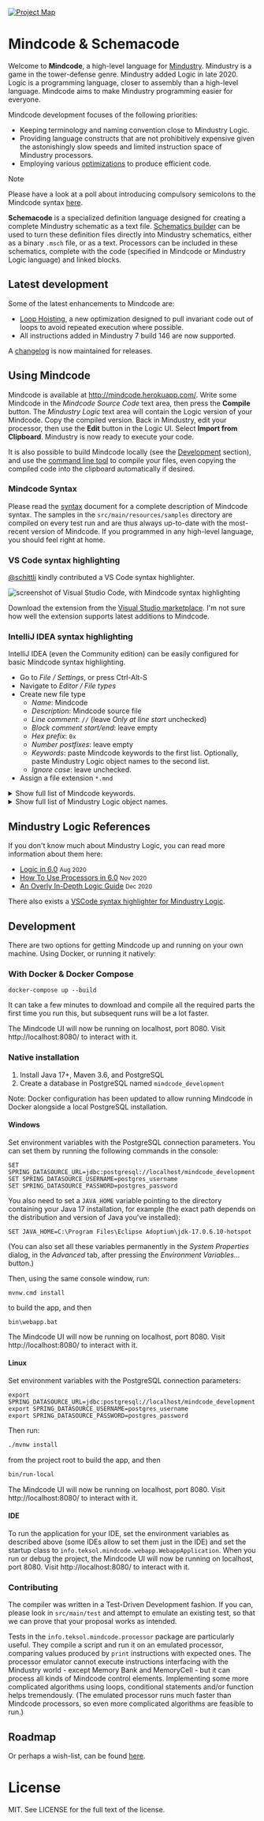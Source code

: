 [![Project Map](https://sourcespy.com/shield.svg)](https://sourcespy.com/github/cardillanmindcode/)

# Mindcode & Schemacode

Welcome to **Mindcode**, a high-level language for [Mindustry](https://github.com/Anuken/Mindustry). Mindustry is a 
game in the tower-defense genre. Mindustry added Logic in late 2020. Logic is a programming language, closer to 
assembly than a high-level language. Mindcode aims to make Mindustry programming easier for everyone.

Mindcode development focuses of the following priorities:

* Keeping terminology and naming convention close to Mindustry Logic.
* Providing language constructs that are not prohibitively expensive given the astonishingly slow speeds
  and limited instruction space of Mindustry processors.
* Employing various [optimizations](doc/syntax/SYNTAX-6-OPTIMIZATIONS.markdown) to produce efficient code. 

> [!NOTE]
> Please have a look at a poll about introducing compulsory semicolons to the Mindcode syntax
> [here](https://github.com/cardillan/mindcode/discussions/120).

**Schemacode** is a specialized definition language designed for creating a complete Mindustry schematic as a text 
file. [Schematics builder](doc/syntax/SCHEMACODE.markdown) can be used to turn these definition files directly into 
Mindustry schematics, either as a binary `.msch` file, or as a text. Processors can be included in these schematics, 
complete with the code (specified in Mindcode or Mindustry Logic language) and linked blocks.

## Latest development

Some of the latest enhancements to Mindcode are:

* [Loop Hoisting](doc/syntax/SYNTAX-6-OPTIMIZATIONS.markdown#loop-hoisting), a new optimization designed to pull 
  invariant code out of loops to avoid repeated execution where possible.
* All instructions added in Mindustry 7 build 146 are now supported.  

A [changelog](CHANGELOG.markdown) is now maintained for releases.

## Using Mindcode

Mindcode is available at http://mindcode.herokuapp.com/. Write some Mindcode in the _Mindcode Source Code_ text area,
then press the **Compile** button. The _Mindustry Logic_ text area will contain the Logic version of your Mindcode. 
Copy the compiled version. Back in Mindustry, edit your processor, then use the **Edit** button in the Logic UI. 
Select **Import from Clipboard**. Mindustry is now ready to execute your code. 

It is also possible to build Mindcode locally (see the [Development](#development) section), and use the
[command line tool](doc/syntax/TOOLS-CMDLINE.markdown) to compile your files, even copying the compiled code into 
the clipboard automatically if desired.

### Mindcode Syntax

Please read the [syntax](doc/syntax/SYNTAX.markdown) document for a complete description of Mindcode syntax.
The samples in the `src/main/resources/samples` directory are compiled on every test run and are thus
always up-to-date with the most-recent version of Mindcode. If you programmed in any high-level language, you should
feel right at home.

### VS Code syntax highlighting

[@schittli](https://github.com/schittli) kindly contributed a VS Code syntax highlighter.

![screenshot of Visual Studio Code, with Mindcode syntax highlighting](https://user-images.githubusercontent.com/8282673/112750180-43947a00-8fc7-11eb-8a22-83be7624753e.png)

Download the extension from the [Visual Studio marketplace](https://marketplace.visualstudio.com/items?itemName=TomSchi.mindcode).
I'm not sure how well the extension supports latest additions to Mindcode.

### IntelliJ IDEA syntax highlighting

IntelliJ IDEA (even the Community edition) can be easily configured for basic Mindcode syntax highlighting.

* Go to _File / Settings_, or press Ctrl-Alt-S
* Navigate to _Editor / File types_
* Create new file type
  * _Name_: Mindcode
  * _Description_: Mindcode source file
  * _Line comment_: `//` (leave _Only at line start_ unchecked)
  * _Block comment start/end_: leave empty
  * _Hex prefix_: `0x`
  * _Number postfixes_: leave empty
  * _Keywords_: paste Mindcode keywords to the first list. Optionally, paste Mindustry Logic object names to the second list. 
  * _Ignore case_: leave unchecked.
* Assign a file extension `*.mnd`

<details><summary>Show full list of Mindcode keywords.</summary>

```
allocate
and
break
case
const
continue
def
do
else
elsif
end
false
for
heap
if
in
inline
loop
not
null
or
return
sensor
stack
then
true
when
while
```

</details>

<details><summary>Show full list of Mindustry Logic object names.</summary>

```
@additive-reconstructor
@aegires
@afflict
@air
@air-factory
@alpha
@ammo
@ammoCapacity
@anthicus
@antumbra
@arc
@arkycite
@arkycite-floor
@arkyic-boulder
@arkyic-stone
@arkyic-vent
@arkyic-wall
@arkyid
@armored-conveyor
@armored-duct
@atmospheric-concentrator
@atrax
@avert
@barrier-projector
@basalt
@basalt-boulder
@basic-assembler-module
@battery
@battery-large
@beam-link
@beam-node
@beam-tower
@beryllic-boulder
@beryllic-stone
@beryllic-stone-wall
@beryllium
@beryllium-wall
@beryllium-wall-large
@beta
@blast-compound
@blast-door
@blast-drill
@blast-mixer
@bluemat
@boosting
@boulder
@breach
@bridge-conduit
@bridge-conveyor
@bryde
@build-tower
@canvas
@carbide
@carbide-crucible
@carbide-wall
@carbide-wall-large
@carbon-boulder
@carbon-stone
@carbon-vent
@carbon-wall
@char
@chemical-combustion-chamber
@cleroi
@cliff
@cliff-crusher
@coal
@coal-centrifuge
@collaris
@color
@combustion-generator
@command-center
@commanded
@conduit
@config
@configure
@conquer
@constructor
@container
@controlled
@controller
@conveyor
@copper
@copper-wall
@copper-wall-large
@core-acropolis
@core-bastion
@core-citadel
@core-foundation
@core-nucleus
@core-shard
@core-zone
@corvus
@counter
@crater-stone
@crawler
@cryofluid
@cryofluid-mixer
@crystal-blocks
@crystal-cluster
@crystal-floor
@crystal-orbs
@crystalline-boulder
@crystalline-stone
@crystalline-stone-wall
@crystalline-vent
@cultivator
@cyanogen
@cyanogen-synthesizer
@cyclone
@cyerce
@dacite
@dacite-boulder
@dacite-wall
@dagger
@dark-metal
@darksand
@darksand-tainted-water
@darksand-water
@dead
@deconstructor
@deep-tainted-water
@deep-water
@dense-red-stone
@differential-generator
@diffuse
@diode
@dirt
@dirt-wall
@disassembler
@disperse
@disrupt
@distributor
@door
@door-large
@dormant
@duct
@duct-bridge
@duct-router
@duct-unloader
@dune-wall
@duo
@eclipse
@efficiency
@electric-heater
@electrolyzer
@elude
@emanate
@empty
@enabled
@eruption-drill
@evoke
@exponential-reconstructor
@ferric-boulder
@ferric-craters
@ferric-stone
@ferric-stone-wall
@firstItem
@fissile
@flag
@flare
@flux-reactor
@force-projector
@foreshadow
@fortress
@fuse
@gamma
@graphite
@graphite-press
@graphitic-wall
@grass
@ground-factory
@hail
@health
@heat
@heat-reactor
@heat-redirector
@heat-router
@heat-source
@horizon
@hotrock
@hydrogen
@hyper-processor
@ice
@ice-snow
@ice-wall
@illuminator
@impact-drill
@impact-reactor
@impulse-pump
@incinerator
@incite
@interplanetary-accelerator
@inverted-sorter
@item-source
@item-void
@itemCapacity
@junction
@kiln
@lancer
@large-constructor
@large-logic-display
@large-payload-mass-driver
@large-plasma-bore
@large-shield-projector
@laser-drill
@launch-pad
@lead
@legacy-mech-pad
@legacy-unit-factory
@legacy-unit-factory-air
@legacy-unit-factory-ground
@liquid-container
@liquid-junction
@liquid-router
@liquid-source
@liquid-tank
@liquid-void
@liquidCapacity
@locus
@logic-display
@logic-processor
@lustre
@mace
@magmarock
@malign
@mass-driver
@maxHealth
@mech-assembler
@mech-fabricator
@mech-refabricator
@mechanical-drill
@mechanical-pump
@mega
@meltdown
@melter
@memory-bank
@memory-cell
@mend-projector
@mender
@merui
@message
@metaglass
@metal-floor
@metal-floor-damaged
@micro-processor
@mineX
@mineY
@mining
@minke
@minute
@molten-slag
@mono
@moss
@mud
@multi-press
@multiplicative-reconstructor
@name
@naval-factory
@navanax
@neoplasia-reactor
@neoplasm
@nitrogen
@nova
@obviate
@oct
@oil
@oil-extractor
@omura
@ore-crystal-thorium
@ore-wall-beryllium
@ore-wall-thorium
@ore-wall-tungsten
@overdrive-dome
@overdrive-projector
@overflow-duct
@overflow-gate
@oxidation-chamber
@oxide
@oxynoe
@ozone
@parallax
@payload-conveyor
@payload-loader
@payload-mass-driver
@payload-router
@payload-source
@payload-unloader
@payload-void
@payloadCount
@payloadType
@pebbles
@phase-conduit
@phase-conveyor
@phase-fabric
@phase-heater
@phase-synthesizer
@phase-wall
@phase-wall-large
@phase-weaver
@pine
@plasma-bore
@plastanium
@plastanium-compressor
@plastanium-conveyor
@plastanium-wall
@plastanium-wall-large
@plated-conduit
@pneumatic-drill
@poly
@pooled-cryofluid
@power-node
@power-node-large
@power-source
@power-void
@powerCapacity
@powerNetCapacity
@powerNetIn
@powerNetOut
@powerNetStored
@precept
@prime-refabricator
@progress
@pulsar
@pulse-conduit
@pulverizer
@pur-bush
@pyratite
@pyratite-mixer
@pyrolysis-generator
@quad
@quasar
@quell
@radar
@range
@red-diamond-wall
@red-ice
@red-ice-boulder
@red-ice-wall
@red-stone
@red-stone-boulder
@red-stone-vent
@red-stone-wall
@redmat
@redweed
@regen-projector
@regolith
@regolith-wall
@reign
@reinforced-bridge-conduit
@reinforced-conduit
@reinforced-container
@reinforced-liquid-container
@reinforced-liquid-junction
@reinforced-liquid-router
@reinforced-liquid-tank
@reinforced-message
@reinforced-payload-conveyor
@reinforced-payload-router
@reinforced-pump
@reinforced-surge-wall
@reinforced-surge-wall-large
@reinforced-vault
@repair-point
@repair-turret
@retusa
@rhyolite
@rhyolite-boulder
@rhyolite-crater
@rhyolite-vent
@rhyolite-wall
@ripple
@risso
@rotary-pump
@rotation
@rough-rhyolite
@router
@rtg-generator
@salt
@salt-wall
@salvo
@sand
@sand-boulder
@sand-floor
@sand-wall
@sand-water
@scathe
@scatter
@scepter
@scorch
@scrap
@scrap-wall
@scrap-wall-gigantic
@scrap-wall-huge
@scrap-wall-large
@second
@segment
@sei
@separator
@shale
@shale-boulder
@shale-wall
@shallow-water
@shield-projector
@shielded-wall
@ship-assembler
@ship-fabricator
@ship-refabricator
@shock-mine
@shockwave-tower
@shootX
@shootY
@shooting
@shrubs
@silicon
@silicon-arc-furnace
@silicon-crucible
@silicon-smelter
@size
@slag
@slag-centrifuge
@slag-heater
@slag-incinerator
@small-deconstructor
@smite
@snow
@snow-boulder
@snow-pine
@snow-wall
@solar-panel
@solar-panel-large
@sorter
@space
@spawn
@spectre
@speed
@spiroct
@spore
@spore-cluster
@spore-moss
@spore-pine
@spore-pod
@spore-press
@spore-wall
@steam-generator
@stell
@stone
@stone-wall
@sublimate
@surge
@surge-alloy
@surge-conveyor
@surge-crucible
@surge-router
@surge-smelter
@surge-tower
@surge-wall
@surge-wall-large
@swarmer
@switch
@tainted-water
@tank-assembler
@tank-fabricator
@tank-refabricator
@tar
@team
@tecta
@tendrils
@tetrative-reconstructor
@thermal-generator
@thorium
@thorium-reactor
@thorium-wall
@thorium-wall-large
@thruster
@tick
@time
@timescale
@titan
@titanium
@titanium-conveyor
@titanium-wall
@titanium-wall-large
@totalItems
@totalLiquids
@totalPower
@toxopid
@tsunami
@tungsten
@tungsten-wall
@tungsten-wall-large
@turbine-condenser
@type
@underflow-duct
@underflow-gate
@unit
@unit-cargo-loader
@unit-cargo-unload-point
@unit-repair-tower
@unloader
@vanquish
@vault
@vela
@vent-condenser
@vibrant-crystal-cluster
@water
@water-extractor
@wave
@white-tree
@white-tree-dead
@world-cell
@world-message
@world-processor
@x
@y
@yellow-stone
@yellow-stone-boulder
@yellow-stone-plates
@yellow-stone-vent
@yellow-stone-wall
@yellowcoral
@zenith
```

</details>

## Mindustry Logic References

If you don't know much about Mindustry Logic, you can read more information about them here:

* [Logic in 6.0](https://www.reddit.com/r/Mindustry/comments/ic9wrm/logic_in_60/) <small>Aug 2020</small>
* [How To Use Processors in 6.0](https://steamcommunity.com/sharedfiles/filedetails/?id=2268059244) <small>Nov 2020</small>
* [An Overly In-Depth Logic Guide](https://www.reddit.com/r/Mindustry/comments/kfea1e/an_overly_indepth_logic_guide/) <small>Dec 2020</small>

There also exists a [VSCode syntax highlighter for Mindustry Logic](https://marketplace.visualstudio.com/items?itemName=Antyos.vscode-mlog).

## Development

There are two options for getting Mindcode up and running on your own machine. Using Docker, or running it natively:

### With Docker & Docker Compose

```
docker-compose up --build
```

It can take a few minutes to download and compile all the required parts the first time you run this, but subsequent
runs will be a lot faster.

The Mindcode UI will now be running on localhost, port 8080. Visit http://localhost:8080/ to interact with it.

### Native installation

1. Install Java 17+, Maven 3.6, and PostgreSQL
2. Create a database in PostgreSQL named `mindcode_development`

Note: Docker configuration has been updated to allow running Mindcode in Docker alongside a local PostgreSQL 
installation.  

#### Windows 

Set environment variables with the PostgreSQL connection parameters. You can set them by running the following 
commands in the console: 

```
SET SPRING_DATASOURCE_URL=jdbc:postgresql://localhost/mindcode_development
SET SPRING_DATASOURCE_USERNAME=postgres_username
SET SPRING_DATASOURCE_PASSWORD=postgres_password
```

You also need to set a `JAVA_HOME` variable pointing to the directory containing your Java 17 installation, for 
example (the exact path depends on the distribution and version of Java you've installed):

```
SET JAVA_HOME=C:\Program Files\Eclipse Adoptium\jdk-17.0.6.10-hotspot
```

(You can also set all these variables permanently in the _System Properties_ dialog, in the _Advanced_ tab, after 
pressing the _Environment Variables..._ button.)

Then, using the same console window, run:

```
mvnw.cmd install
```

to build the app, and then

```
bin\webapp.bat
```

The Mindcode UI will now be running on localhost, port 8080. Visit http://localhost:8080/ to interact with it.

#### Linux

Set environment variables with the PostgreSQL connection parameters:

```
export SPRING_DATASOURCE_URL=jdbc:postgresql://localhost/mindcode_development
export SPRING_DATASOURCE_USERNAME=postgres_username
export SPRING_DATASOURCE_PASSWORD=postgres_password
```

Then run:

```bash
./mvnw install
```

from the project root to build the app, and then

```bash
bin/run-local
```

The Mindcode UI will now be running on localhost, port 8080. Visit http://localhost:8080/ to interact with it.

#### IDE

To run the application for your IDE, set the environment variables as described above (some IDEs allow to set them 
just in the IDE) and set the startup class to `info.teksol.mindcode.webapp.WebappApplication`. When you run or debug 
the project, the Mindcode UI will now be running on localhost, port 8080. Visit http://localhost:8080/ to interact 
with it.

### Contributing 

The compiler was written in a Test-Driven Development fashion. If you can, please look in `src/main/test` and attempt to
emulate an existing test, so that we can prove that your proposal works as intended.

Tests in the `info.teksol.mindcode.processor` package are particularly useful. They compile a script and run it
on an emulated processor, comparing values produced by `print` instructions with expected ones. The processor emulator
cannot execute instructions interfacing with the Mindustry world - except Memory Bank and MemoryCell - but it can
process all kinds of Mindcode control elements. Implementing some more complicated algorithms using loops, 
conditional statements and/or function helps tremendously. (The emulated processor runs much faster than Mindcode
processors, so even more complicated algorithms are feasible to run.)

## Roadmap

Or perhaps a wish-list, can be found [here](ROADMAP.markdown).  

# License

MIT. See LICENSE for the full text of the license.
